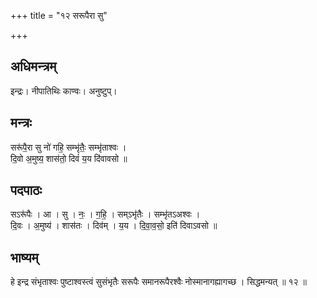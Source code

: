 +++
title = "१२ सरूपैरा सु"

+++
## अधिमन्त्रम्
इन्द्रः। नीपातिथिः काण्वः। अनुष्टुप्।

## मन्त्रः
सरू॑पै॒रा सु नो॑ गहि॒ सम्भृ॑तैः॒ सम्भृ॑ताश्वः ।  
दि॒वो अ॒मुष्य॒ शास॑तो॒ दिवं॑ य॒य दि॑वावसो ॥

## पदपाठः
सऽरू॑पैः । आ । सु । नः॒ । ग॒हि॒ । सम्ऽभृ॑तैः । सम्भृ॑तऽअश्वः ।  
दि॒वः । अ॒मुष्य॑ । शास॑तः । दिव॑म् । य॒य । दि॒वा॒व॒सो॒ इति॑ दिवाऽवसो ॥

## भाष्यम्
हे इन्द्र संभृताश्वः पुष्टाश्वस्त्वं सुसंभृतैः सरूपैः समानरूपैरश्वैः नोस्मानागह्यागच्छ । सिद्धमन्यत् ॥ १२ ॥